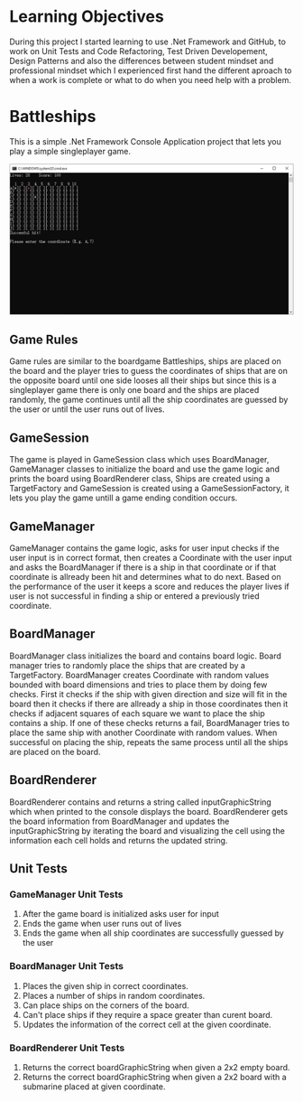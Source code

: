 # Learning Objectives
During this project I started learning to use .Net Framework and GitHub, to work on Unit Tests and Code Refactoring, Test Driven Developement, Design Patterns and also the differences between student mindset and professional mindset which I experienced first hand the different aproach to when a work is complete or what to do when you need help with a problem.

# Battleships

This is a simple .Net Framework Console Application project that lets you play a simple singleplayer game.

![alt text](https://github.com/alptuncs/Battleships/blob/master/Battleships/src/GameImages/game_image.png)

## Game Rules

Game rules are similar to the boardgame Battleships, ships are placed on the board and the player tries to guess the coordinates of ships that are on the opposite board until one side looses all their ships but since this is a singleplayer game there is only one board and the ships are placed randomly, the game continues until all the ship coordinates are guessed by the user or until the user runs out of lives. 

## GameSession

The game is played in GameSession class which uses BoardManager, GameManager classes to initialize the board and use the game logic and prints the board using BoardRenderer class, Ships are created using a TargetFactory and GameSession is created using a GameSessionFactory, it lets you play the game untill a game ending condition occurs.

## GameManager

GameManager contains the game logic, asks for user input checks if the user input is in correct format, then creates a Coordinate with the user input and asks the BoardManager if there is a ship in that coordinate or if that coordinate is allready been hit and determines what to do next. Based on the performance of the user it keeps a score and reduces the player lives if user is not successful in finding a ship or entered a previously tried coordinate.

## BoardManager

BoardManager class initializes the board and contains board logic. Board manager tries to randomly place the ships that are created by a TargetFactory. BoardManager creates Coordinate with random values bounded with board dimensions and tries to place them by doing few checks. First it checks if the ship with given direction and size will fit in the board then it checks if there are allready a ship in those coordinates then it checks if adjacent squares of each square we want to place the ship contains a ship. If one of these checks returns a fail, BoardManager tries to place the same ship with another Coordinate with random values. When successful on placing the ship, repeats the same process until all the ships are placed on the board.

## BoardRenderer

BoardRenderer contains and returns a string called inputGraphicString which when printed to the console displays the board. BoardRenderer gets the board information from BoardManager and updates the inputGraphicString by iterating the board and visualizing the cell using the information each cell holds and returns the updated string. 

## Unit Tests

### GameManager Unit Tests

1. After the game board is initialized asks user for input
2. Ends the game when user runs out of lives
3. Ends the game when all ship coordinates are successfully guessed by the user

### BoardManager Unit Tests

1. Places the given ship in correct coordinates.
2. Places a number of ships in random coordinates.
3. Can place ships on the corners of the board.
4. Can't place ships if they require a space greater than curent board.
5. Updates the information of the correct cell at the given coordinate.

### BoardRenderer Unit Tests

1. Returns the correct boardGraphicString when given a 2x2 empty board.
2. Returns the correct boardGraphicString when given a 2x2 board with a submarine placed at given coordinate. 
